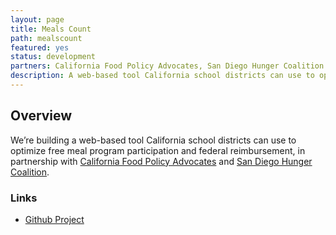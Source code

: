 ```yaml
---
layout: page
title: Meals Count
path: mealscount
featured: yes
status: development
partners: California Food Policy Advocates, San Diego Hunger Coalition
description: A web-based tool California school districts can use to optimize free meal program participation and federal reimbursement
---
```


## Overview

We’re building a web-based tool California school districts can use to optimize free meal program participation and federal reimbursement, in partnership with [California Food Policy Advocates](https://cfpa.net/) and [San Diego Hunger Coalition](https://www.sandiegohungercoalition.org/).

### Links

- [Github Project](https://github.com/opensandiego/mealscount-backend)
